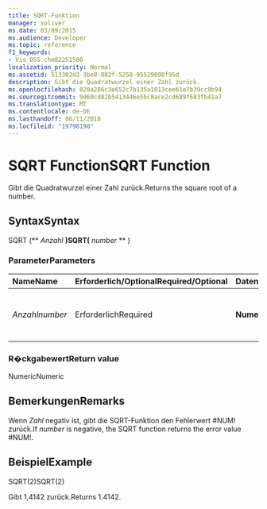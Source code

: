 ```yaml
---
title: SQRT-Funktion
manager: soliver
ms.date: 03/09/2015
ms.audience: Developer
ms.topic: reference
f1_keywords:
- Vis_DSS.chm82251500
localization_priority: Normal
ms.assetid: 513302d3-3be8-882f-5258-95529098f95d
description: Gibt die Quadratwurzel einer Zahl zurück.
ms.openlocfilehash: 020a286c3e652c7b135a1013cee61e7b39cc9b94
ms.sourcegitcommit: 9d60cd82b5413446e5bc8ace2cd689f683fb41a7
ms.translationtype: MT
ms.contentlocale: de-DE
ms.lasthandoff: 06/11/2018
ms.locfileid: "19798198"
---
```

# <a name="sqrt-function"></a><span data-ttu-id="23e66-103">SQRT Function</span><span class="sxs-lookup"><span data-stu-id="23e66-103">SQRT Function</span></span>

<span data-ttu-id="23e66-104">Gibt die Quadratwurzel einer Zahl zurück.</span><span class="sxs-lookup"><span data-stu-id="23e66-104">Returns the square root of a number.</span></span> 
  
## <a name="syntax"></a><span data-ttu-id="23e66-105">Syntax</span><span class="sxs-lookup"><span data-stu-id="23e66-105">Syntax</span></span>

<span data-ttu-id="23e66-106">SQRT (** *Anzahl* **)</span><span class="sxs-lookup"><span data-stu-id="23e66-106">SQRT(** *number* ** )</span></span> 
  
### <a name="parameters"></a><span data-ttu-id="23e66-107">Parameter</span><span class="sxs-lookup"><span data-stu-id="23e66-107">Parameters</span></span>

|<span data-ttu-id="23e66-108">**Name**</span><span class="sxs-lookup"><span data-stu-id="23e66-108">**Name**</span></span>|<span data-ttu-id="23e66-109">**Erforderlich/Optional**</span><span class="sxs-lookup"><span data-stu-id="23e66-109">**Required/Optional**</span></span>|<span data-ttu-id="23e66-110">**Datentyp**</span><span class="sxs-lookup"><span data-stu-id="23e66-110">**Data Type**</span></span>|<span data-ttu-id="23e66-111">**Beschreibung**</span><span class="sxs-lookup"><span data-stu-id="23e66-111">**Description**</span></span>|
|:-----|:-----|:-----|:-----|
| <span data-ttu-id="23e66-112">_Anzahl_</span><span class="sxs-lookup"><span data-stu-id="23e66-112">_number_</span></span> <br/> |<span data-ttu-id="23e66-113">Erforderlich</span><span class="sxs-lookup"><span data-stu-id="23e66-113">Required</span></span>  <br/> |<span data-ttu-id="23e66-114">**Numerische**</span><span class="sxs-lookup"><span data-stu-id="23e66-114">**Numeric**</span></span> <br/> |<span data-ttu-id="23e66-115">Die Zahl, deren Quadratwurzel ermittelt werden soll.</span><span class="sxs-lookup"><span data-stu-id="23e66-115">The number whose square root you want to find.</span></span>  <br/> |
   
### <a name="return-value"></a><span data-ttu-id="23e66-116">R�ckgabewert</span><span class="sxs-lookup"><span data-stu-id="23e66-116">Return value</span></span>

<span data-ttu-id="23e66-117">Numeric</span><span class="sxs-lookup"><span data-stu-id="23e66-117">Numeric</span></span>
  
## <a name="remarks"></a><span data-ttu-id="23e66-118">Bemerkungen</span><span class="sxs-lookup"><span data-stu-id="23e66-118">Remarks</span></span>

<span data-ttu-id="23e66-119">Wenn _Zahl_ negativ ist, gibt die SQRT-Funktion den Fehlerwert #NUM! zurück.</span><span class="sxs-lookup"><span data-stu-id="23e66-119">If  _number_ is negative, the SQRT function returns the error value #NUM!.</span></span> 
  
## <a name="example"></a><span data-ttu-id="23e66-120">Beispiel</span><span class="sxs-lookup"><span data-stu-id="23e66-120">Example</span></span>

<span data-ttu-id="23e66-121">SQRT(2)</span><span class="sxs-lookup"><span data-stu-id="23e66-121">SQRT(2)</span></span> 
  
<span data-ttu-id="23e66-122">Gibt 1,4142 zurück.</span><span class="sxs-lookup"><span data-stu-id="23e66-122">Returns 1.4142.</span></span> 
  

